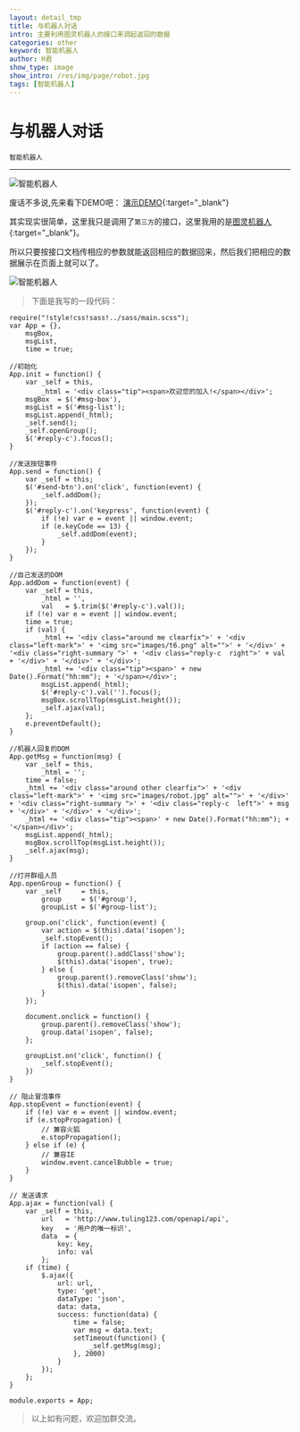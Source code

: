 ```yaml
---
layout: detail_tmp
title: 与机器人对话
intro: 主要利用图灵机器人的接口来调起返回的数据
categories: other
keyword: 智能机器人
author: H君
show_type: image
show_intro: /res/img/page/robot.jpg
tags: [智能机器人]
---
```


# 与机器人对话

`智能机器人`

--- 

![智能机器人](../res/img/page/robot.jpg) 

废话不多说,先来看下DEMO吧：
[演示DEMO](http://robot-9c939.coding.io "DEMO"){:target="_blank"}

其实现实很简单，这里我只是调用了`第三方`的接口，这里我用的是[图灵机器人](http://www.tuling123.com/ "图灵机器人"){:target="_blank"}。

所以只要按接口文档传相应的参数就能返回相应的数据回来，然后我们把相应的数据展示在页面上就可以了。

![智能机器人](../res/img/page/robot1.jpg) 


>下面是我写的一段代码：

	require("!style!css!sass!../sass/main.scss");
	var App = {},
		msgBox,
		msgList,
		time = true;

	//初始化
	App.init = function() {
	    var _self = this,
	    	_html = '<div class="tip"><span>欢迎您的加入!</span></div>';
    	msgBox  = $('#msg-box'),
    	msgList = $('#msg-list');
	    msgList.append(_html);
	    _self.send();
	    _self.openGroup();
	    $('#reply-c').focus();
	}

	//发送按钮事件
	App.send = function() {
	    var _self = this;
	    $('#send-btn').on('click', function(event) {
	        _self.addDom();
	    });
	    $('#reply-c').on('keypress', function(event) {
	        if (!e) var e = event || window.event;
	        if (e.keyCode == 13) {
	            _self.addDom(event);
	        }
	    });
	}

	//自己发送的DOM
	App.addDom = function(event) {
		var _self = this,
	        _html = '',
	        val   = $.trim($('#reply-c').val());
	    if (!e) var e = event || window.event;
	    time = true;
	    if (val) {
	        _html += '<div class="around me clearfix">' + '<div class="left-mark">' + '<img src="images/t6.png" alt="">' + '</div>' + '<div class="right-summary ">' + '<div class="reply-c  right">' + val + '</div>' + '</div>' + '</div>';
	        _html += '<div class="tip"><span>' + new Date().Format("hh:mm"); + '</span></div>';
	        msgList.append(_html);
	        $('#reply-c').val('').focus();
	        msgBox.scrollTop(msgList.height());
	        _self.ajax(val);
	    };
	    e.preventDefault();
	}

	//机器人回复的DOM
	App.getMsg = function(msg) {
		var _self = this,
	        _html = '';
	    time = false;
	    _html += '<div class="around other clearfix">' + '<div class="left-mark">' + '<img src="images/robot.jpg" alt="">' + '</div>' + '<div class="right-summary ">' + '<div class="reply-c  left">' + msg + '</div>' + '</div>' + '</div>';
	    _html += '<div class="tip"><span>' + new Date().Format("hh:mm"); + '</span></div>';
	    msgList.append(_html);
	    msgBox.scrollTop(msgList.height());
	    _self.ajax(msg);
	}

	//打开群组人员
	App.openGroup = function() {
	    var _self 	  = this,
	   		group 	  = $('#group'),
	    	groupList = $('#group-list');

	    group.on('click', function(event) {
	        var action = $(this).data('isopen');
	        _self.stopEvent();
	        if (action == false) {
	            group.parent().addClass('show');
	            $(this).data('isopen', true);
	        } else {
	            group.parent().removeClass('show');
	            $(this).data('isopen', false);
	        }
	    });

	    document.onclick = function() {
	        group.parent().removeClass('show');
	        group.data('isopen', false);
	    };

	    groupList.on('click', function() {
	        _self.stopEvent();
	    })
	}

	// 阻止冒泡事件
	App.stopEvent = function(event) {
	    if (!e) var e = event || window.event;
	    if (e.stopPropagation) {
	        // 兼容火狐
	        e.stopPropagation();
	    } else if (e) {
	        // 兼容IE
	        window.event.cancelBubble = true;
	    }
	}

	// 发送请求
	App.ajax = function(val) {
	    var _self = this,
	        url   = 'http://www.tuling123.com/openapi/api',
	        key   = '用户的唯一标识',
		    data  = {
		        key: key,
		        info: val
		    };
	    if (time) {
	        $.ajax({
	            url: url,
	            type: 'get',
	            dataType: 'json',
	            data: data,
	            success: function(data) {
	                time = false;
	                var msg = data.text;
	                setTimeout(function() {
	                    _self.getMsg(msg);
	                }, 2000)
	            }
	        });
	    };
	}

	module.exports = App;

>以上如有问题，欢迎加群交流。